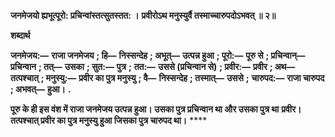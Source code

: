 **जनमेजयो ह्यभूत्पूरो: प्रचिन्वांस्तत्सुतस्तत: ।** **प्रवीरोऽथ मनुस्युर्वै तस्माच्चारुपदोऽभवत् ॥ २॥** 

**शब्दार्थ** 

**जनमेजय:—** **राजा जनमेजय** **; हि—** **निस्सन्देह** **; अभूत्—** **उत्पन्न हुआ** **; पूरो:—** **पूरु से** **; प्रचिन्वान्—** **प्रचिन्वान** **; तत्—** **उसका** **; सुत:—** **पुत्र** **;** **तत:—** **उससे (प्रचिन्वान से)** **; प्रवीर:—** **प्रवीर** **; अथ—** **तत्पश्चात्** **; मनुस्यु:—** **प्रवीर का पुत्र मनुस्यु** **; वै—** **निस्सन्देह** **; तस्मात्—** **उससे** **;** **चारुपद:—** **राजा चारुपद** **; अभवत्—** **हुआ।** **.** 

**पूरु के ही इस वंश में राजा जनमेजय उत्पन्न हुआ। उसका पुत्र प्रचिन्वान था और उसका पुत्र था** **प्रवीर। तत्पश्चात् प्रवीर का पुत्र मनुस्यु हुआ जिसका पुत्र चारुपद था।** **** 